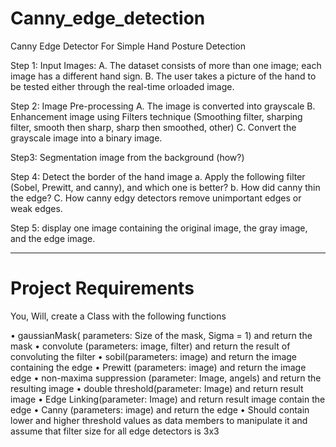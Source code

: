 # Canny_edge_detection
 Canny Edge Detector For Simple Hand Posture Detection
 
Step 1: Input Images:
A. The dataset consists of more than one image; each image has a different hand sign.
B. The user takes a picture of the hand to be tested either through the real-time orloaded image.

Step 2: Image Pre-processing
A. The image is converted into grayscale
B. Enhancement image using Filters technique (Smoothing filter, sharping filter, smooth then sharp, sharp then smoothed, other)
C. Convert the grayscale image into a binary image.

Step3: Segmentation image from the background (how?)

Step 4: Detect the border of the hand image
a. Apply the following filter (Sobel, Prewitt, and canny), and which one is better?
b. How did canny thin the edge?
C. How canny edgy detectors remove unimportant edges or weak edges.

Step 5: display one image containing the original image, the gray image, and the edge image.

-------------------------------------------------------------------------------------------------------------------------------------------------------------------------

# Project Requirements
You, Will, create a Class with the following functions

• gaussianMask( parameters: Size of the mask, Sigma = 1) and return the mask
• convolute (parameters: image, filter) and return the result of convoluting the filter 
• sobil(parameters: image) and return the image containing the edge 
• Prewitt (parameters: image) and return the image edge 
• non-maxima suppression (parameter: Image, angels) and return the resulting image
• double threshold(parameter: Image) and return result image 
• Edge Linking(parameter: Image) and return result image contain the edge
• Canny (parameters: image) and return the edge 
• Should contain lower and higher threshold values as data members to manipulate it and assume that filter size for all edge detectors is 3x3
